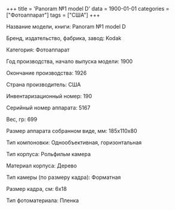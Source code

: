 +++
title = 'Panoram №1 model D'
data = 1900-01-01
categories = ["Фотоаппарат"]
tags = ["США"]
+++

Название модели, книги: Panoram №1 model D

Бренд, издательство, фабрика, завод: Kodak

Категория: Фотоаппарат

Год производства, начало выпуска модели: 1900

Окончание производства: 1926

Страна производитель: США

Инвентаризационный номер: 190

Серийный номер аппарата: 5167

Вес, гр: 699

Размер аппарата  собранном виде, мм: 185x110x80

Тип компоновки: Однообъективная, горизонтальная

Тип корпуса: Рольфильм камера

Материал корпуса: Дерево

Тип камеры (по размеру кадра): Форматная

Размер кадра, см: 6х18

Тип фотоматериала: Пленка

